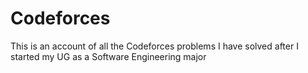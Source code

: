 # Codeforces
This is an account of all the Codeforces problems I have solved after I started my UG as a Software Engineering major
